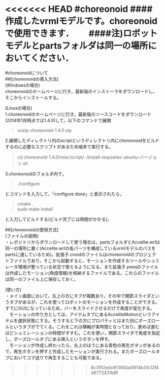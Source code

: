 <<<<<<< HEAD
#choreonoid
####作成したvrmlモデルです。choreonoidで使用できます．　　
####注)ロボットモデルとpartsフォルダは同一の場所においてください．
=======
#choreonoidについて  
##[choreonoidの導入方法]  
(Windowsの場合)  
choreonoidのホームページに行き，最新版のインストーラをダウンロードし，そこからインストールする。  

(Linuxの場合)  
1.choreonoidのホームページに行き，最新版のソースコードをダウンロード(2014年1月時点では1.4.0)して，以下のコマンドで展開
>unzip choreonoid-1.4.0.zip  
  
2.展開したディレクトリ内のscriptというディレクトリ内にchoreonoidをビルドするのに必要なスクリプトがあるため端末で実行する。
>cd choreonoid-1.4.0/misc/script/
>./install-requisites-ubuntu-バージョン.sh  

3.choreonoidのフォルダ内で，
>./configure  

とコマンドを入力して，「configure done」と表示されたら，  

>cmake .  
>sudo make install  

と入力してビルドする(ビルド完了には時間がかかる)。  

##[choreonoidの使用方法]  
(ファイルの説明)  
・レポジトリからダウンロードして使う場合は，partsフォルダとAccelite.wrlは同一の場所に置く(Accelite.wrlの各パーツを構成しているvrmlモデルのパスをpartsに通しているため)。拡張子.cnoidのファイルはchoreonoidのプロジェクトファイルであり，そこから起動すると，モーションを作成するツールやシュミレータ環境が整っている状況で使えるようになる。また拡張子.pseqのファイルは作成したモーション(角度情報)を格納するファイルである。これらのファイルは同一のファイル上に保存しておく。  

(使い方)  
・メイン画面において，左上の方にタブが複数あり，その中で関節スライダというタブがあるが，これを使ってロボットのモーションを作成することができる。すでにGUIになっているため，バーをスライドさせるだけで角度が変化する。  
　モーションの作り方としては，アイテムタブにあるAcceliteMotionというアイテムを選択状態にする。そうすると下の方にプロパティとはまた別にポーズロールというタブがでてくる。これをこれは横軸が実時間となっており，進めば進むほどシュミレーションの時間がすすむ。これを使い，関節スライダで角度を指定し，ポーズロールタブにある挿入というボタンを押す。  
　モーションが作成し終わったら，左上のほうにある青色の再生ボタンがあるので，再生ボタンを押すと作成したモーションが実行される。またポーズロールタブにおいてコマ送りで再生することも可能である。
>>>>>>> 8c3f52edc6f3f40a4f614b31c12f446772431b8f

